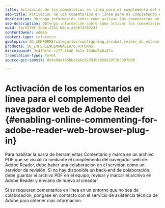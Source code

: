 ```yaml
---
title: Activación de los comentarios en línea para el complemento del navegador web de Adobe Reader
seo-title: Activación de los comentarios en línea para el complemento del navegador web de Adobe Reader
description: Obtenga información sobre cómo activar los comentarios en línea para el complemento del navegador web de Adobe Reader.
seo-description: Obtenga información sobre cómo activar los comentarios en línea para el complemento del navegador web de Adobe Reader.
uuid: 3ac5270f-2b8a-47b1-b0ca-a5607476923f
contentOwner: admin
content-type: reference
geptopics: SG_AEMFORMS/categories/configuring_acrobat_reader_dc_extensions
products: SG_EXPERIENCEMANAGER/6.4/FORMS
discoiquuid: 9c4f8e1e-c2f7-4648-9a2a-104bd540a47a
translation-type: tm+mt
source-git-commit: d04e08e105bba2e6c92d93bcb58839f1b5307bd8

---
```



# Activación de los comentarios en línea para el complemento del navegador web de Adobe Reader {#enabling-online-commenting-for-adobe-reader-web-browser-plug-in}

Para habilitar la barra de herramientas Comentario y marca en un archivo PDF que se visualiza mediante el complemento del navegador web de Adobe Reader, debe haber una colaboración en el servidor, como un servidor de revisión. Si no hay disponible un back-end de colaboración, debe guardar el archivo PDF en el equipo, revisar y marcar el archivo en Adobe Reader y enviarlo de nuevo al creador.

Si se requieren comentarios en línea en un entorno que no sea de colaboración, póngase en contacto con el servicio de asistencia técnica de Adobe para obtener más información.
